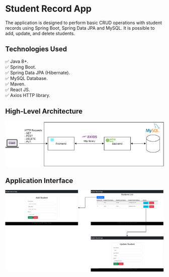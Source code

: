 # Student Record App

The application is designed to perform basic CRUD operations with student records using Spring Boot, Spring Data JPA and MySQL. It is possible to add, update, and delete students.    

## Technologies Used
   :white_check_mark: Java 8+.  
   :white_check_mark: Spring Boot.  
   :white_check_mark: Spring Data JPA (Hibernate).  
   :white_check_mark: MySQL Database.  
   :white_check_mark: Maven.  
   :white_check_mark: React JS.  
   :white_check_mark: Axios HTTP library.  
   
   
## High-Level Architecture

<p align="center">
   <img src ="readmeSource/Architecture.PNG" width="600">
</p>

## Application Interface

<p align="center">
   <img src ="readmeSource/WebPage.PNG" width="1132">
</p>










